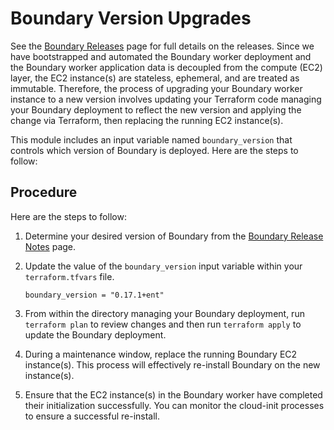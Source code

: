 # Boundary Version Upgrades

See the [Boundary Releases](https://developer.hashicorp.com/boundary/docs/release-notes) page for full details on the releases. Since we have bootstrapped and automated the Boundary worker deployment and the Boundary worker application data is decoupled from the compute (EC2) layer, the EC2 instance(s) are stateless, ephemeral, and are treated as immutable. Therefore, the process of upgrading your Boundary worker instance to a new version involves updating your Terraform code managing your Boundary deployment to reflect the new version and applying the change via Terraform, then replacing the running EC2 instance(s).

This module includes an input variable named `boundary_version` that controls which version of Boundary is deployed. Here are the steps to follow:

## Procedure

Here are the steps to follow:

1. Determine your desired version of Boundary from the [Boundary Release Notes](https://developer.hashicorp.com/boundary/docs/release-notes) page.

2. Update the value of the `boundary_version` input variable within your `terraform.tfvars` file.

    ```hcl
    boundary_version = "0.17.1+ent"
    ```

3. From within the directory managing your Boundary deployment, run `terraform plan` to review changes and then run `terraform apply` to update the Boundary deployment.

4. During a maintenance window, replace the running Boundary EC2 instance(s). This process will effectively re-install Boundary on the new instance(s).

5. Ensure that the EC2 instance(s) in the Boundary worker have completed their initialization successfully. You can monitor the cloud-init processes to ensure a successful re-install.
